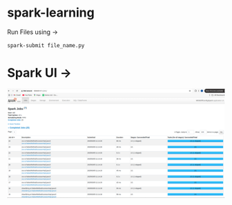 # spark-learning

Run Files using ->
```
spark-submit file_name.py
```

# Spark UI ->

![Spark UI](spark_ui.png)

